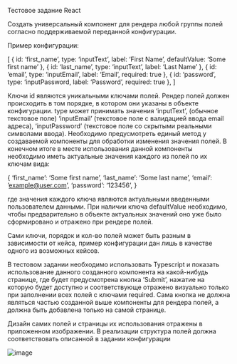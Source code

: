 Тестовое задание React

Создать универсальный компонент для рендера любой группы полей согласно поддерживаемой переданной конфигурации.

Пример конфигурации:

[
    {
        id: ‘first_name’,
        type: ‘inputText’,
        label: ‘First Name’,
        defaultValue: ‘Some first name’
    },
   {
        id:  ‘last_name’,
        type: ‘inputText’,
        label: ‘Last Name’
    },
    {
        id: ‘email’,
        type: ‘inputEmail’,
        label: ‘Email’,
        required: true
    },
    {
        id: ‘password’,
        type: ‘inputPassword,
        label: ‘Password’,
        required: true
    },
]

Ключи id являются уникальными ключами полей. Рендер полей должен происходить в том порядке, в котором они указаны в объекте конфигурации. type может принимать значения ‘inputText’, (обычное текстовое поле) ‘inputEmail’ (текстовое поле с валидацией ввода email адреса), ‘inputPassword’ (текстовое поле со скрытыми реальными символами ввода). Необходимо предусмотреть единый метод у создаваемой компоненты для обработки изменения значения полей. В конечном итоге в месте использования данной компоненты необходимо иметь актуальные значения каждого из полей по их ключам вида:

{
    ‘first_name’: ‘Some first name’,
    ‘last_name’: ‘Some last name’,
    ‘email’: ’example@user.com’,
    ‘password’: ‘123456’,
}

где значения каждого ключа являются актуальными введенными пользователем данными. При наличии ключа defaultValue необходимо, чтобы предварительно в объекте актуальных значений оно уже было сформировано и отражено при рендере полей.

Сами ключи, порядок и кол-во полей может быть разным в зависимости от кейса, пример конфигурации дан лишь в качестве одного из возможных кейсов.

В тестовом задании необходимо использовать Typescript и показать использование данного созданного компонента на какой-нибудь странице, где будет предусмотрена кнопка ’Submit’, нажатие на которую будет доступно и соответствующе отражено визуально только при заполнении всех полей с ключами required. Сама кнопка не должна являться частью созданной выше компоненты для рендера полей, а должна быть добавлена только на самой странице.

Дизайн самих полей и страницы их использования отражены в приложенном изображении. В реализации структура полей должна соответствовать описанной в задании конфигурации

![image](https://user-images.githubusercontent.com/24693696/226216342-f7bdfea7-8cdc-4376-a951-86a7145a3160.png)
